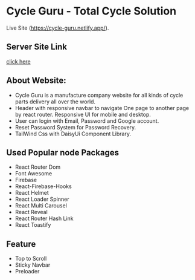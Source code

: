 # Cycle Guru - Total Cycle Solution

Live Site (https://cycle-guru.netlify.app/).

## Server Site Link 
[click here](https://github.com/shantovai024/manufacturing-server)

## About Website:
* Cycle Guru is a manufacture company website for all kinds of cycle parts delivery all over the world.
* Header with responsive navbar to navigate One page to another page by react router. Responsive UI for mobile and desktop.
* User can login with Email, Password and Google account.
* Reset Password System for Password Recovery.
* TailWind Css with DaisyUi Component Library.

## Used Popular node Packages
* React Router Dom
* Font Awesome
* Firebase
* React-Firebase-Hooks
* React Helmet
* React Loader Spinner
* React Multi Carousel
* React Reveal
* React Router Hash Link
* React Toastify

## Feature
* Top to Scroll
* Sticky Navbar
* Preloader